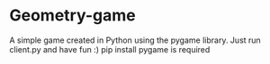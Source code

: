 # Geometry-game
A simple game created in Python using the pygame library. Just run client.py and have fun :)
pip install pygame is required
